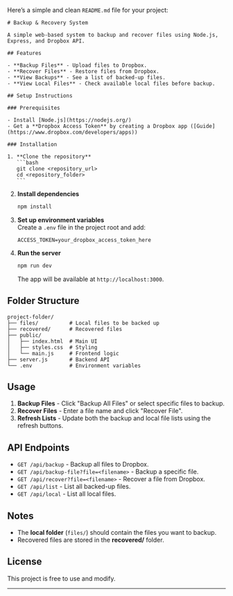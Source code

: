 Here’s a simple and clean `README.md` file for your project:

````
# Backup & Recovery System

A simple web-based system to backup and recover files using Node.js, Express, and Dropbox API.

## Features

- **Backup Files** - Upload files to Dropbox.
- **Recover Files** - Restore files from Dropbox.
- **View Backups** - See a list of backed-up files.
- **View Local Files** - Check available local files before backup.

## Setup Instructions

### Prerequisites

- Install [Node.js](https://nodejs.org/)
- Get a **Dropbox Access Token** by creating a Dropbox app ([Guide](https://www.dropbox.com/developers/apps))

### Installation

1. **Clone the repository**
   ```bash
   git clone <repository_url>
   cd <repository_folder>
   ```
````

2. **Install dependencies**

   ```bash
   npm install
   ```

3. **Set up environment variables**  
   Create a `.env` file in the project root and add:

   ```env
   ACCESS_TOKEN=your_dropbox_access_token_here
   ```

4. **Run the server**
   ```bash
   npm run dev
   ```
   The app will be available at `http://localhost:3000`.

## Folder Structure

```
project-folder/
├── files/          # Local files to be backed up
├── recovered/      # Recovered files
├── public/
│   ├── index.html  # Main UI
│   ├── styles.css  # Styling
│   └── main.js     # Frontend logic
├── server.js       # Backend API
└── .env            # Environment variables
```

## Usage

1. **Backup Files** - Click "Backup All Files" or select specific files to backup.
2. **Recover Files** - Enter a file name and click "Recover File".
3. **Refresh Lists** - Update both the backup and local file lists using the refresh buttons.

## API Endpoints

- `GET /api/backup` - Backup all files to Dropbox.
- `GET /api/backup-file?file=<filename>` - Backup a specific file.
- `GET /api/recover?file=<filename>` - Recover a file from Dropbox.
- `GET /api/list` - List all backed-up files.
- `GET /api/local` - List all local files.

## Notes

- The **local folder** (`files/`) should contain the files you want to backup.
- Recovered files are stored in the **recovered/** folder.

## License

This project is free to use and modify.

---
